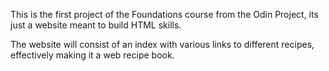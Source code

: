 This is the first project of the Foundations course from the Odin Project, its just a website meant to build HTML skills.

The website will consist of an index with various links to different recipes, effectively making it a web recipe book. 